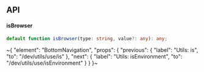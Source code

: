

## API

#### isBrowser

```ts
default function isBrowser(type: string, value?: any): any;
```


~{
  "element": "BottomNavigation",
  "props": {
    "previous": {
      "label": "Utils: is",
      "to": "/dev/utils/use/is"
    },
    "next": {
      "label": "Utils: isEnvironment",
      "to": "/dev/utils/use/isEnvironment"
    }
  }
}~
